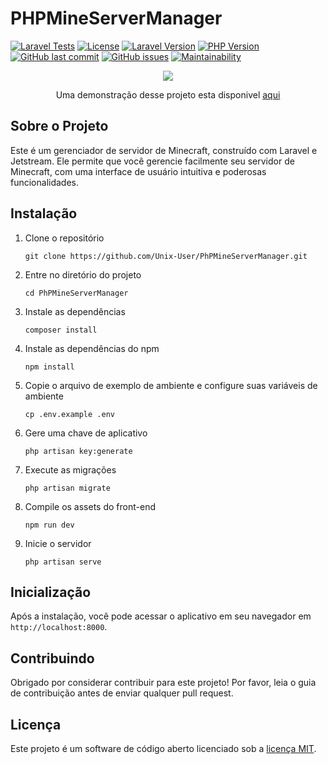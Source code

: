 # PHPMineServerManager

[![Laravel Tests](https://github.com/Unix-User/PHPMineServerManager/actions/workflows/laravel.yml/badge.svg)](https://github.com/Unix-User/PHPMineServerManager/actions/workflows/laravel.yml)
[![License](https://img.shields.io/github/license/Unix-User/PHPMineServerManager)](https://github.com/Unix-User/PHPMineServerManager/blob/main/LICENSE)
[![Laravel Version](https://img.shields.io/badge/Laravel-v10-FF2D20?logo=laravel)](https://laravel.com)
[![PHP Version](https://img.shields.io/badge/PHP-8.2-777BB4?logo=php)](https://php.net)
[![GitHub last commit](https://img.shields.io/github/last-commit/Unix-User/PHPMineServerManager)](https://github.com/Unix-User/PHPMineServerManager/commits)
[![GitHub issues](https://img.shields.io/github/issues/Unix-User/PHPMineServerManager)](https://github.com/Unix-User/PHPMineServerManager/issues)
[![Maintainability](https://img.shields.io/badge/maintainability-A-brightgreen)](https://github.com/Unix-User/PHPMineServerManager)

<p align="center"><a href="https://minecraft.udianix.com.br" target="_blank"><img src="https://github.com/Unix-User/PHPMineServerManager/assets/38821945/b2298d64-d45a-4f33-9c96-83b9ef1f86fb" />
</a></p>

<p align="center">
    Uma demonstração desse projeto esta disponivel <a href="https://minecraft.udianix.com.br/" target="_blank">aqui</a>
</p>

## Sobre o Projeto

Este é um gerenciador de servidor de Minecraft, construído com Laravel e Jetstream. Ele permite que você gerencie facilmente seu servidor de Minecraft, com uma interface de usuário intuitiva e poderosas funcionalidades.

## Instalação

1. Clone o repositório
    ```
    git clone https://github.com/Unix-User/PhPMineServerManager.git
    ```
2. Entre no diretório do projeto
    ```
    cd PhPMineServerManager
    ```
3. Instale as dependências
    ```
    composer install
    ```
4. Instale as dependências do npm
    ```
    npm install
    ```
5. Copie o arquivo de exemplo de ambiente e configure suas variáveis de ambiente
    ```
    cp .env.example .env
    ```
6. Gere uma chave de aplicativo
    ```
    php artisan key:generate
    ```
7. Execute as migrações
    ```
    php artisan migrate
    ```
8. Compile os assets do front-end
    ```
    npm run dev
    ```
9. Inicie o servidor
    ```
    php artisan serve
    ```


## Inicialização

Após a instalação, você pode acessar o aplicativo em seu navegador em `http://localhost:8000`.

## Contribuindo

Obrigado por considerar contribuir para este projeto! Por favor, leia o guia de contribuição antes de enviar qualquer pull request.

## Licença

Este projeto é um software de código aberto licenciado sob a [licença MIT](https://opensource.org/licenses/MIT).
